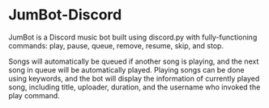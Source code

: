 # JumBot-Discord
JumBot is a Discord music bot built using discord.py with fully-functioning commands: play, pause, queue, remove, resume, skip, and stop.

Songs will automatically be queued if another song is playing, and the next song in queue will be automatically played. Playing songs can be done using keywords, and the bot will display the information of currently played song, including title, uploader, duration, and the username who invoked the play command.
